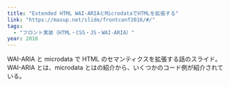 ```yaml
---
title: "Extended HTML WAI-ARIAとMicrodataでHTMLを拡張する"
link: "https://masup.net/slide/frontconf2016/#/"
tags:
  - "フロント実装（HTML・CSS・JS・WAI-ARIA）"
year: 2016
---
```


WAI-ARIA と microdata で HTML のセマンティクスを拡張する話のスライド。WAI-ARIA とは、microdata とはの紹介から、いくつかのコード例が紹介されている。
